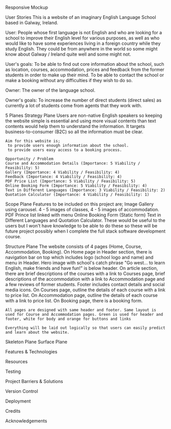 Responsive Mockup

User Stories
This is a website of an imaginary English Language School based in Galway, Ireland.

User: People whose first language is not English and who are looking for a school to improve their English level for various purposes, as well as who would like to have some experiences living in a foreign country while they study English. They could be from anywhere in the world so some might know about Galway / Ireland quite well and some might not.

User's goals: To be able to find out core information about the school, such as location, courses, accommodation, prices and feedback from the former students in order to make up their mind. To be able to contact the school or make a booking without any difficulties if they wish to do so. 

Owner: The owner of the language school.

Owner's goals: To increase the number of direct students (direct sales) as currently a lot of students come from agents that they work with. 

5 Planes
  Strategy Plane
    Users are non-native English speakers so keeping the website simple is essential and using more visual contents than text contents would help them to understand the information.
    It targets business-to-consumer (B2C) so all the information must be clear.
    
    Aim for this website is;
     to provide users enough information about the school.
     to provide users easy access to a booking process.
    
    Opportunity / Problem
    Course and Accommodation Details (Importance: 5 Viability / Feasibility: 5)
    Gallery (Importance: 4 Viability / Feasibility: 4)
    Feedback (Importance: 4 Viability / Feasibility: 4)
    PDF Price List (Importance: 5 Viability / Feasibility: 5)
    Online Booking Form (Importance: 5 Viability / Feasibility: 4)
    Text in Different Languages (Importance: 3 Viability / Feasibility: 2)
    Quotation Calculator (Importance: 4 Viability / Feasibility: 1)

  Scope Plane
    Features to be included on this project are;
      Image Gallery using carousel. 4 - 5 images of classes, 4 - 5 images of accommodation.
      PDF Prince list linked with menu
      Online Booking Form (Static form)
      Text in Different Languages and Quotation Calculator. These would be useful to the users but I won't have knowledge to be able to do these so these will be future project possibly when I complete the full stack software development course. 

  Structure Plane
    The website consists of 4 pages (Home, Course, Accommodation, Booking). 
    On Home page in Header section, there is navigation bar on top which includes logo (school logo and name) and menu in Header. Hero image with school's catch phrase "Go west... to learn English, make friends and have fun!" is below header. 
    On article section, there are brief descriptions of the courses with a link to Courses page, brief descriptions of the accommodation with a link to Accommodation page and a few reviews of former students. Footer includes contact details and social media icons.
    On Courses page, outline the details of each course with a link to price list.
    On Accommodation page, outline the details of each course with a link to price list.
    On Booking page, there is a booking form.

    All pages are designed with same header and footer. Same layout is used for Course and Accommodation pages. Green is used for header and footer, white for body and orange for buttons and links

    Everything will be laid out logically so that users can easily predict and learn about the website.


  Skeleton Plane
  Surface Plane

Features & Technologies

Resources

Testing

Project Barriers & Solutions

Version Control

Deployment

Credits

Acknowledgements
